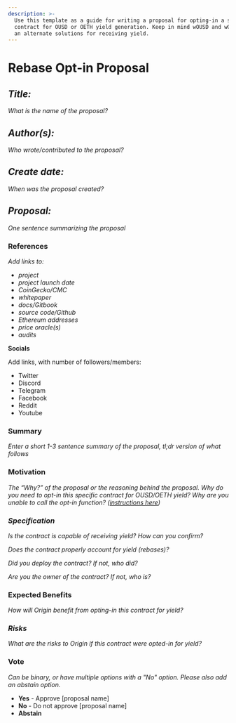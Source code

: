 ```yaml
---
description: >-
  Use this template as a guide for writing a proposal for opting-in a smart
  contract for OUSD or OETH yield generation. Keep in mind wOUSD and wOETH are
  an alternate solutions for receiving yield.
---
```


# Rebase Opt-in Proposal

## _**Title:**_

_What is the name of the proposal?_

## _**Author(s):**_

_Who wrote/contributed to the proposal?_

## _**Create date:**_

_When was the proposal created?_

## _**Proposal:**_

_One sentence summarizing the proposal_

### **References**

_Add links to:_

* _project_
* _project launch date_
* _CoinGecko/CMC_
* _whitepaper_
* _docs/Gitbook_
* _source code/Github_
* _Ethereum addresses_
* _price oracle(s)_
* _audits_

**Socials**

Add links, with number of followers/members:

* Twitter
* Discord
* Telegram
* Facebook
* Reddit
* Youtube

### Summary

_Enter a short 1-3 sentence summary of the proposal, tl;dr version of what follows_

### Motivation

_The “Why?” of the proposal or the reasoning behind the proposal. Why do you need to opt-in this specific contract for OUSD/OETH yield? Why are you unable to call the opt-in function? (_[_instructions here_](https://docs.oeth.com/core-concepts/elastic-supply/rebasing-and-smart-contracts)_)_

### _Specification_

_Is the contract is capable of receiving yield? How can you confirm?_

_Does the contract properly account for yield (rebases)?_

_Did you deploy the contract? If not, who did?_

_Are you the owner of the contract? If not, who is?_

### Expected Benefits

_How will Origin benefit from opting-in this contract for yield?_

### _Risks_

_What are the risks to Origin if this contract were opted-in for yield?_

### Vote

_Can be binary, or have multiple options with a "No" option. Please also add an abstain option._

* **Yes** - Approve \[proposal name]
* **No** - Do not approve \[proposal name]
* **Abstain**

